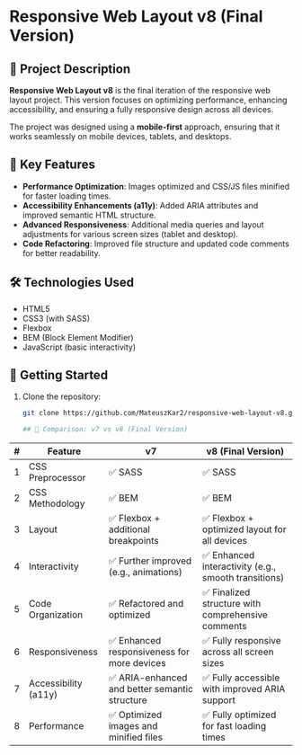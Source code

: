# Responsive Web Layout v8 (Final Version)

## 🧪 Project Description

**Responsive Web Layout v8** is the final iteration of the responsive web layout project. This version focuses on optimizing performance, enhancing accessibility, and ensuring a fully responsive design across all devices.

The project was designed using a **mobile-first** approach, ensuring that it works seamlessly on mobile devices, tablets, and desktops.

## 🎯 Key Features

- **Performance Optimization**: Images optimized and CSS/JS files minified for faster loading times.
- **Accessibility Enhancements (a11y)**: Added ARIA attributes and improved semantic HTML structure.
- **Advanced Responsiveness**: Additional media queries and layout adjustments for various screen sizes (tablet and desktop).
- **Code Refactoring**: Improved file structure and updated code comments for better readability.

## 🛠️ Technologies Used

- HTML5
- CSS3 (with SASS)
- Flexbox
- BEM (Block Element Modifier)
- JavaScript (basic interactivity)

## 🚀 Getting Started

1. Clone the repository:
   ```bash
   git clone https://github.com/MateuszKar2/responsive-web-layout-v8.git

   ## 🔄 Comparison: v7 vs v8 (Final Version)

| #  | Feature                | v7                                          | v8 (Final Version)                           |
|----|------------------------|----------------------------------------------|----------------------------------------------|
| 1  | CSS Preprocessor       | ✅ SASS                                      | ✅ SASS                                       |
| 2  | CSS Methodology        | ✅ BEM                                       | ✅ BEM                                        |
| 3  | Layout                 | ✅ Flexbox + additional breakpoints           | ✅ Flexbox + optimized layout for all devices |
| 4  | Interactivity          | ✅ Further improved (e.g., animations)       | ✅ Enhanced interactivity (e.g., smooth transitions) |
| 5  | Code Organization      | ✅ Refactored and optimized                  | ✅ Finalized structure with comprehensive comments |
| 6  | Responsiveness         | ✅ Enhanced responsiveness for more devices   | ✅ Fully responsive across all screen sizes   |
| 7  | Accessibility (a11y)   | ✅ ARIA-enhanced and better semantic structure | ✅ Fully accessible with improved ARIA support |
| 8  | Performance            | ✅ Optimized images and minified files       | ✅ Fully optimized for fast loading times     |



